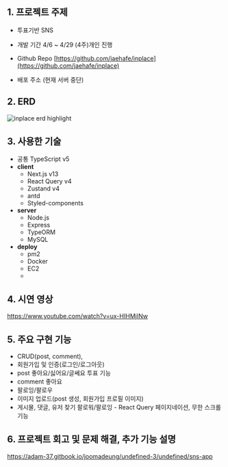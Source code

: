## 1. 프로젝트 주제

- 투표기반 SNS
- 개발 기간 4/6 ~ 4/29 (4주)개인 진행

- Github Repo [https://github.com/jaehafe/inplace](https://github.com/jaehafe/inplace)

- 배포 주소 (현재 서버 중단)

## 2. ERD
![inplace erd highlight](https://github.com/jaehafe/inplace/assets/108874515/b07490c4-dad3-4f6c-abd3-4e7e5ba52b1b)


## 3. 사용한 기술

- 공통 TypeScript v5
- **client**
  - Next.js v13
  - React Query v4
  - Zustand v4
  - antd
  - Styled-components
- **server**
  - Node.js
  - Express
  - TypeORM
  - MySQL
- **deploy**
  - pm2
  - Docker
  - EC2
  - 
## 4. 시연 영상
https://www.youtube.com/watch?v=ux-HIHMjINw

## 5. 주요 구현 기능
- CRUD(post, comment),
- 회원가입 및 인증(로그인/로그아웃)
- post 좋아요/싫어요/글쎄요 투표 기능
- comment 좋아요
- 팔로잉/팔로우
- 이미지 업로드(post 생성, 회원가입 프로필 이미지)
- 게시물, 댓글, 유저 찾기 팔로워/팔로잉 - React Query 페이지네이션, 무한 스크롤 기능

## 6. 프로젝트 회고 및 문제 해결, 추가 기능 설명
https://adam-37.gitbook.io/joomadeung/undefined-3/undefined/sns-app
